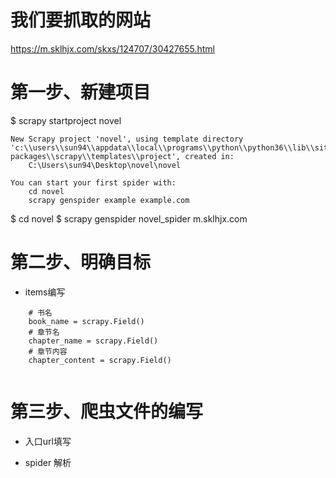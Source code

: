 # 我们要抓取的网站

https://m.sklhjx.com/skxs/124707/30427655.html

# 第一步、新建项目
$ scrapy startproject novel
```
New Scrapy project 'novel', using template directory 'c:\\users\\sun94\\appdata\\local\\programs\\python\\python36\\lib\\site-packages\\scrapy\\templates\\project', created in:
    C:\Users\sun94\Desktop\novel\novel

You can start your first spider with:
    cd novel
    scrapy genspider example example.com
```
$ cd novel
$ scrapy genspider novel_spider m.sklhjx.com

# 第二步、明确目标

- items编写

```
    # 书名
    book_name = scrapy.Field()
    # 章节名
    chapter_name = scrapy.Field()
    # 章节内容
    chapter_content = scrapy.Field()
	
```

# 第三步、爬虫文件的编写

- 入口url填写

- spider 解析

